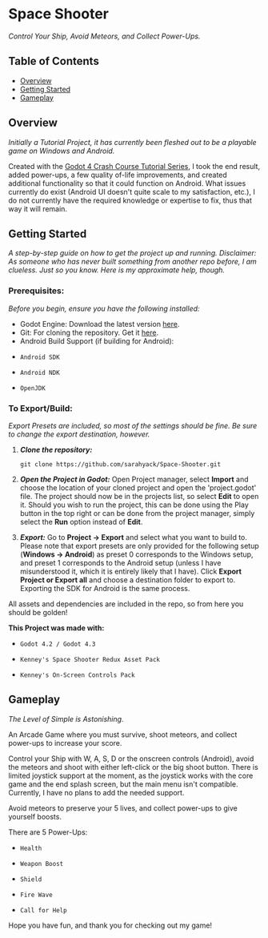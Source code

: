 # **Space Shooter**
_Control Your Ship, Avoid Meteors, and Collect Power-Ups._

## **Table of Contents**
- [Overview](#overview)
- [Getting Started](#getting-started)
- [Gameplay](#gameplay)

## **Overview**
_Initially a Tutorial Project, it has currently been fleshed out to be a playable game on Windows and Android._

Created with the [Godot 4 Crash Course Tutorial Series](https://www.youtube.com/watch?v=q7wlSvt0JIc&list=PL4cUxeGkcC9iHCXBpxbdsOByZ55Ez4bgF&pp=iAQB), I took the end result, added power-ups, a few quality of-life improvements, and created additional functionality so that it could function on Android. What issues currently do exist (Android UI doesn't quite scale to my satisfaction, etc.), I do not currently have the required knowledge or expertise to fix, thus that way it will remain.

## **Getting Started**
_A step-by-step guide on how to get the project up and running. Disclaimer: As someone who has never built something from another repo before, I am clueless. Just so you know. Here is my approximate help, though._

### Prerequisites:
_Before you begin, ensure you have the following installed:_

* Godot Engine: Download the latest version [here](https://godotengine.org/).
* Git: For cloning the repository. Get it [here](https://git-scm.com/).
* Android Build Support (if building for Android):
*     Android SDK
*     Android NDK
*     OpenJDK

### To Export/Build:
_Export Presets are included, so most of the settings should be fine. Be sure to change the export destination, however._

1. **_Clone the repository:_**
    ```git
    git clone https://github.com/sarahyack/Space-Shooter.git
    ```
2. **_Open the Project in Godot:_**
    Open Project manager, select **Import** and choose the location of your cloned project and open the 'project.godot' file. The project should now be in the projects list, so select **Edit** to open it.
    Should you wish to run the project, this can be done using the Play button in the top right or can be done from the project manager, simply select the **Run** option instead of **Edit**.

3. **_Export:_**
    Go to **Project -> Export** and select what you want to build to. Please note that export presets are only provided for the following setup (**Windows -> Android**) as preset 0 corresponds to the Windows setup, and preset 1 corresponds to the Android setup (unless I have misunderstood it, which it is entirely likely that I have). Click **Export Project or Export all** and choose a destination folder to export to.
    Exporting the SDK for Android is the same process.

All assets and dependencies are included in the repo, so from here you should be golden!

**This Project was made with:**
*     Godot 4.2 / Godot 4.3
*     Kenney's Space Shooter Redux Asset Pack
*     Kenney's On-Screen Controls Pack

## **Gameplay**
_The Level of Simple is Astonishing._

An Arcade Game where you must survive, shoot meteors, and collect power-ups to increase your score.

Control your Ship with W, A, S, D or the onscreen controls (Android), avoid the meteors and shoot with either left-click or the big shoot button. There is limited joystick support at the moment, as the joystick works with the core game and the end splash screen, but the main menu isn't compatible. Currently, I have no plans to add the needed support.

Avoid meteors to preserve your 5 lives, and collect power-ups to give yourself boosts.

There are 5 Power-Ups:
*     Health
*     Weapon Boost
*     Shield
*     Fire Wave
*     Call for Help

Hope you have fun, and thank you for checking out my game!